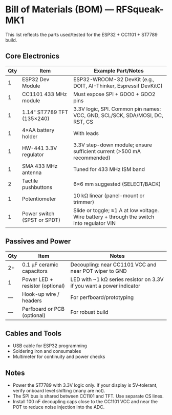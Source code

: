 # Bill of Materials (BOM) — RFSqueak-MK1

This list reflects the parts used/tested for the ESP32 + CC1101 + ST7789 build.

## Core Electronics
| Qty | Item | Example Part/Notes |
| --- | ---- | ------------------ |
| 1 | ESP32 Dev Module | ESP32-WROOM-32 DevKit (e.g., DOIT, AI-Thinker, Espressif DevKitC) |
| 1 | CC1101 433 MHz module | Must expose SPI + GDO0 + GDO2 pins |
| 1 | 1.14" ST7789 TFT (135×240) | 3.3V logic, SPI. Common pin names: VCC, GND, SCL/SCK, SDA/MOSI, DC, RST, CS |
| 1 | 4×AA battery holder | With leads |
| 1 | HW-441 3.3V regulator | 3.3V step-down module; ensure sufficient current (>500 mA recommended) |
| 1 | SMA 433 MHz antenna | Tuned for 433 MHz ISM band |
| 2 | Tactile pushbuttons | 6×6 mm suggested (SELECT/BACK) |
| 1 | Potentiometer | 10 kΩ linear (panel-mount or trimmer) |
| 1 | Power switch (SPST or SPDT) | Slide or toggle; ≥1 A at low voltage. Wire battery + through the switch into regulator VIN |

## Passives and Power
| Qty | Item | Notes |
| --- | ---- | ----- |
| 2+ | 0.1 µF ceramic capacitors | Decoupling: near CC1101 VCC and near POT wiper to GND |
| 1 | Power LED + resistor (optional) | LED with ~1 kΩ series resistor on 3.3V if you want a power indicator |
| — | Hook-up wire / headers | For perfboard/prototyping |
| — | Perfboard or PCB (optional) | For robust build |

## Cables and Tools
- USB cable for ESP32 programming
- Soldering iron and consumables
- Multimeter for continuity and power checks

## Notes
- Power the ST7789 with 3.3V logic only. If your display is 5V-tolerant, verify onboard level shifting (many are not).
- The SPI bus is shared between CC1101 and TFT. Use separate CS lines.
- Install 100 nF decoupling caps close to the CC1101 VCC and near the POT to reduce noise injection into the ADC.
